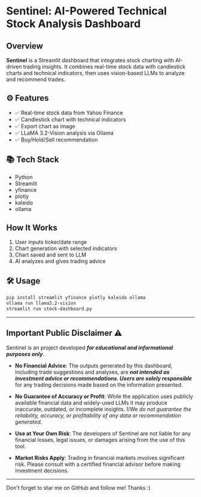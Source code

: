 # Sentinel: AI-Powered Technical Stock Analysis Dashboard

## Overview
**Sentinel** is a Streamlit dashboard that integrates stock charting with AI-driven trading insights. It combines real-time stock data with candlestick charts and technical indicators, then uses vision-based LLMs to analyze and recommend trades.

## ⚙️ Features
- ✅ Real-time stock data from Yahoo Finance
- ✅ Candlestick chart with technical indicators
- ✅ Export chart as image
- ✅ LLaMA 3.2-Vision analysis via Ollama
- ✅ Buy/Hold/Sell recommendation

## 📚 Tech Stack
- Python
- Streamlit
- yfinance
- plotly
- kaleido
- ollama

## How It Works
1. User inputs ticker/date range
2. Chart generation with selected indicators
3. Chart saved and sent to LLM
4. AI analyzes and gives trading advice

## 🛠️ Usage
```bash
pip install streamlit yfinance plotly kaleido ollama
ollama run llama3.2-vision
streamlit run stock-dashboard.py
```

---

## Important Public Disclaimer ⚠️

Sentinel is an project developed ***for educational and informational purposes only***.

- **No Financial Advice**: The outputs generated by this dashboard, including trade suggestions and analyses, are ***not intended as investment advice or recommendations. Users are solely responsible*** for any trading decisions made based on the information presented.

- **No Guarantee of Accuracy or Profit**: While the application uses publicly available financial data and widely-used LLMs it may produce inaccurate, outdated, or incomplete insights. I/We *do not guarantee the reliability, accuracy, or profitability of any data or recommendation generated*.

- **Use at Your Own Risk**: The developers of Sentinel are not liable for any financial losses, legal issues, or damages arising from the use of this tool.

- **Market Risks Apply**: Trading in financial markets involves significant risk. Please consult with a certified financial advisor before making investment decisions.

---

Don't forget to star me on GitHub and follow me! Thanks :)
